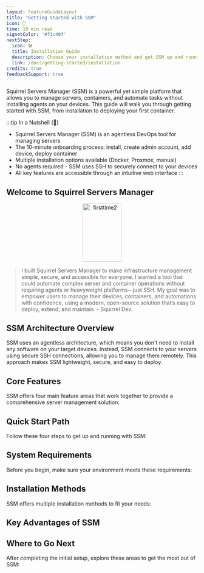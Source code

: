 ```yaml
---
layout: FeatureGuideLayout
title: "Getting Started with SSM"
icon: 🚀
time: 10 min read
signetColor: '#f1c40f'
nextStep:
  icon: 🛠️
  title: Installation Guide
  description: Choose your installation method and get SSM up and running
  link: /docs/getting-started/installation
credits: true
feedbackSupport: true
---
```

Squirrel Servers Manager (SSM) is a powerful yet simple platform that allows you to manage servers, containers, and automate tasks without installing agents on your devices. This guide will walk you through getting started with SSM, from installation to deploying your first container.

:::tip In a Nutshell (🌰)
- Squirrel Servers Manager (SSM) is an agentless DevOps tool for managing servers
- The 10-minute onboarding process: install, create admin account, add device, deploy container
- Multiple installation options available (Docker, Proxmox, manual)
- No agents required - SSM uses SSH to securely connect to your devices
- All key features are accessible through an intuitive web interface
:::

## Welcome to Squirrel Servers Manager

<p align="center">
  <img src="/images/squirrels-happy-fox.svg" alt="firsttime2" width="102.4" height="153.6">
</p>

> I built Squirrel Servers Manager to make infrastructure management simple, secure, and accessible for everyone. I wanted a tool that could automate complex server and container operations without requiring agents or heavyweight platforms—just SSH. My goal was to empower users to manage their devices, containers, and automations with confidence, using a modern, open-source solution that’s easy to deploy, extend, and maintain. - Squirrel Dev.

## SSM Architecture Overview

SSM uses an agentless architecture, which means you don't need to install any software on your target devices. Instead, SSM connects to your servers using secure SSH connections, allowing you to manage them remotely. This approach makes SSM lightweight, secure, and easy to deploy.

<MentalModelDiagram 
  title="SSM System Architecture" 
  imagePath="/images/getting-started-system-architecture.svg" 
  altText="SSM System Architecture" 
  caption="Figure 1: SSM's agentless architecture" 
/> 

## Core Features

SSM offers four main feature areas that work together to provide a comprehensive server management solution:

<MentalModelDiagram 
  title="SSM Core Features" 
  imagePath="/images/getting-started-feature-highlights.svg" 
  altText="SSM Feature Highlights" 
  caption="Figure 2: The four pillars of SSM" 
/>

## Quick Start Path

Follow these four steps to get up and running with SSM:

<StepPath :steps="[
  {
    number: 1,
    title: 'Installation',
    description: 'Install SSM using Docker or on Proxmox',
    link: '/docs/getting-started/installation',
    linkText: 'Installation Guide →'
  },
  {
    number: 2,
    title: 'First-Time Setup',
    description: 'Create admin account and log in',
    link: '/docs/getting-started/first-steps',
    linkText: 'First Steps Guide →'
  },
  {
    number: 3,
    title: 'Add a Device',
    description: 'Connect your first server or device',
    link: '/docs/user-guides/devices/adding-devices',
    linkText: 'Device Setup →'
  },
  {
    number: 4,
    title: 'Deploy a Container',
    description: 'Deploy and manage your first container',
    link: '/docs/user-guides/containers/management',
    linkText: 'Container Guide →'
  }
]" />

## System Requirements

Before you begin, make sure your environment meets these requirements:

<RequirementsGrid :requirements="[
  {
    header: 'Docker Host',
    items: [
      'Docker 20.10+ or Docker Engine',
      'Docker Compose V2',
      '2GB RAM (minimum)',
      '10GB free disk space',
      'Linux-based OS'
    ]
  },
  {
    header: 'Target Devices',
    items: [
      'SSH access (password or key)',
      'Python 3.8+ for Ansible features',
      'Sudo privileges for container management',
      'Docker for container features'
    ]
  },
  {
    header: 'Browser Support',
    items: [
      'Chrome 90+',
      'Firefox 90+',
      'Safari 15+',
      'Edge 90+'
    ]
  },
  {
    header: 'Network',
    items: [
      'Open port 8000 for web interface',
      'Outbound SSH access to devices',
      'Internet access for updates'
    ]
  }
]" />

## Installation Methods

SSM offers multiple installation methods to fit your needs:

<FeatureGrid>
  <FeatureCard
    icon="🐳"
    title="Docker Installation"
    description="Recommended method using Docker and Docker Compose for quick setup."
    link="/docs/getting-started/installation#docker-installation"
  />
  <FeatureCard
    icon="🖥️"
    title="Proxmox Installation"
    description="Optimized setup for Proxmox Virtual Environment hosts."
    link="/docs/getting-started/installation#proxmox-installation"
  />
  <FeatureCard
    icon="⚙️"
    title="Manual Installation"
    description="For advanced users wanting full control over the setup."
    link="/docs/reference/installation/manual-ssm-from-source"
  />
  <FeatureCard
    icon="📦"
    title="Dockerless Setup"
    description="For environments where Docker is not available or preferred."
    link="/docs/getting-started/installation#dockerless-setup"
  />
</FeatureGrid>

## Key Advantages of SSM

<AdvantagesSection :advantagesData="[
  {
    icon: '🔐',
    title: 'Agentless Architecture',
    description: 'No need to install agents on your servers. SSM uses SSH for secure, lightweight management.',
  },
  {
    icon: '🧩',
    title: 'Plugin System',
    description: 'Extend SSM\'s functionality with plugins to meet your specific needs.',
  },
  {
    icon: '🔄',
    title: 'Container Orchestration',
    description: 'Easily deploy and manage Docker containers across multiple servers.',
  },
  {
    icon: '📊',
    title: 'Monitoring & Statistics',
    description: 'Track server performance and health with built-in monitoring tools.',
  },
  {
    icon: '⚙️',
    title: 'Automations',
    description: 'Create powerful automation workflows triggered by events or schedules.',
  },
  {
    icon: '📘',
    title: 'Ansible Playbooks',
    description: 'Use Ansible playbooks for sophisticated configuration management.',
  },
]" />

## Where to Go Next

After completing the initial setup, explore these areas to get the most out of SSM:

<FeatureGrid>
  <FeatureCard
    icon="📱"
    title="Device Management"
    description="Learn to manage and monitor your devices"
    link="/docs/user-guides/devices/"
  />
  
  <FeatureCard
    icon="🐳"
    title="Container Management"
    description="Deploy and manage Docker containers"
    link="/docs/user-guides/containers/"
  />
  
  <FeatureCard
    icon="🤖"
    title="Automations"
    description="Set up automated tasks and workflows"
    link="/docs/user-guides/automations/"
  />
  
  <FeatureCard
    icon="📚"
    title="Playbooks"
    description="Use Ansible playbooks for configuration"
    link="/docs/user-guides/playbooks/"
  />
</FeatureGrid>